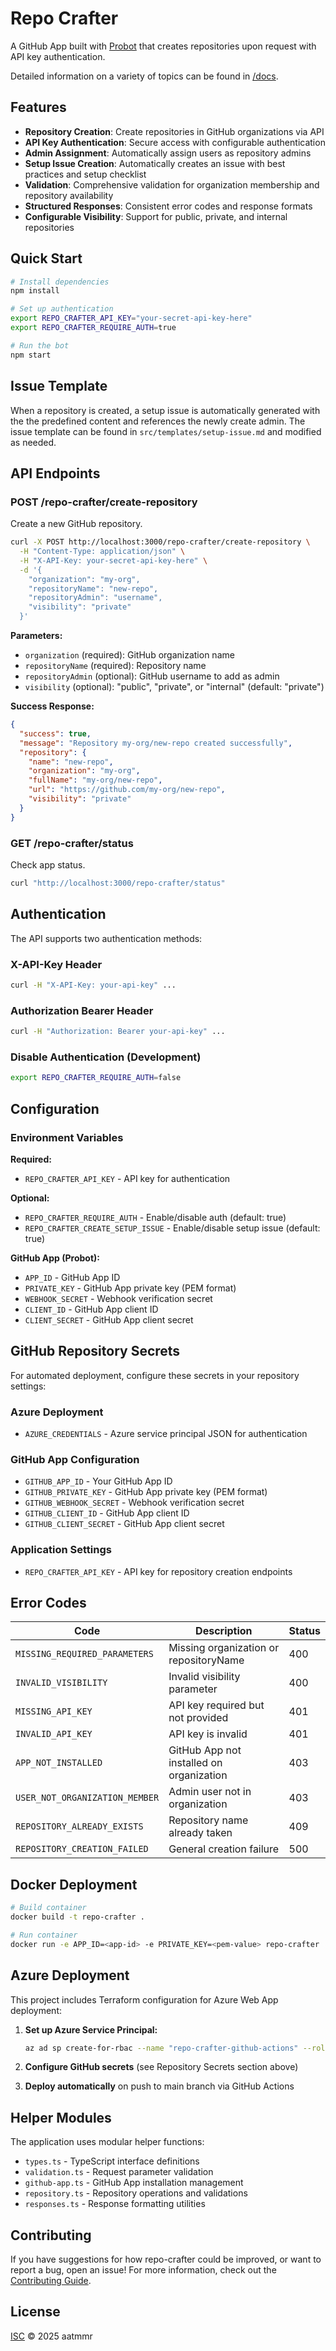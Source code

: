 # Repo Crafter

A GitHub App built with [Probot](https://github.com/probot/probot) that creates repositories upon request with API key authentication.

Detailed information on a variety of topics can be found in [/docs](docs/README.md).

## Features

- **Repository Creation**: Create repositories in GitHub organizations via API
- **API Key Authentication**: Secure access with configurable authentication
- **Admin Assignment**: Automatically assign users as repository admins
- **Setup Issue Creation**: Automatically creates an issue with best practices and setup checklist
- **Validation**: Comprehensive validation for organization membership and repository availability
- **Structured Responses**: Consistent error codes and response formats
- **Configurable Visibility**: Support for public, private, and internal repositories

## Quick Start

```bash
# Install dependencies
npm install

# Set up authentication
export REPO_CRAFTER_API_KEY="your-secret-api-key-here"
export REPO_CRAFTER_REQUIRE_AUTH=true

# Run the bot
npm start
```

## Issue Template

When a repository is created, a setup issue is automatically generated with the the predefined content and references the newly create admin. The issue template can be found in `src/templates/setup-issue.md` and modified as needed.

## API Endpoints

### POST /repo-crafter/create-repository

Create a new GitHub repository.

```bash
curl -X POST http://localhost:3000/repo-crafter/create-repository \
  -H "Content-Type: application/json" \
  -H "X-API-Key: your-secret-api-key-here" \
  -d '{
    "organization": "my-org",
    "repositoryName": "new-repo",
    "repositoryAdmin": "username",
    "visibility": "private"
  }'
```

**Parameters:**
- `organization` (required): GitHub organization name
- `repositoryName` (required): Repository name
- `repositoryAdmin` (optional): GitHub username to add as admin
- `visibility` (optional): "public", "private", or "internal" (default: "private")

**Success Response:**
```json
{
  "success": true,
  "message": "Repository my-org/new-repo created successfully",
  "repository": {
    "name": "new-repo",
    "organization": "my-org",
    "fullName": "my-org/new-repo",
    "url": "https://github.com/my-org/new-repo",
    "visibility": "private"
  }
}
```

### GET /repo-crafter/status

Check app status.

```bash
curl "http://localhost:3000/repo-crafter/status"
```

## Authentication

The API supports two authentication methods:

### X-API-Key Header
```bash
curl -H "X-API-Key: your-api-key" ...
```

### Authorization Bearer Header
```bash
curl -H "Authorization: Bearer your-api-key" ...
```

### Disable Authentication (Development)
```bash
export REPO_CRAFTER_REQUIRE_AUTH=false
```

## Configuration

### Environment Variables

**Required:**
- `REPO_CRAFTER_API_KEY` - API key for authentication

**Optional:**
- `REPO_CRAFTER_REQUIRE_AUTH` - Enable/disable auth (default: true)
- `REPO_CRAFTER_CREATE_SETUP_ISSUE` - Enable/disable setup issue (default: true)

**GitHub App (Probot):**
- `APP_ID` - GitHub App ID
- `PRIVATE_KEY` - GitHub App private key (PEM format)
- `WEBHOOK_SECRET` - Webhook verification secret
- `CLIENT_ID` - GitHub App client ID
- `CLIENT_SECRET` - GitHub App client secret

## GitHub Repository Secrets

For automated deployment, configure these secrets in your repository settings:

### Azure Deployment
- `AZURE_CREDENTIALS` - Azure service principal JSON for authentication

### GitHub App Configuration
- `GITHUB_APP_ID` - Your GitHub App ID
- `GITHUB_PRIVATE_KEY` - GitHub App private key (PEM format)
- `GITHUB_WEBHOOK_SECRET` - Webhook verification secret
- `GITHUB_CLIENT_ID` - GitHub App client ID
- `GITHUB_CLIENT_SECRET` - GitHub App client secret

### Application Settings
- `REPO_CRAFTER_API_KEY` - API key for repository creation endpoints

## Error Codes

| Code | Description | Status |
|------|-------------|--------|
| `MISSING_REQUIRED_PARAMETERS` | Missing organization or repositoryName | 400 |
| `INVALID_VISIBILITY` | Invalid visibility parameter | 400 |
| `MISSING_API_KEY` | API key required but not provided | 401 |
| `INVALID_API_KEY` | API key is invalid | 401 |
| `APP_NOT_INSTALLED` | GitHub App not installed on organization | 403 |
| `USER_NOT_ORGANIZATION_MEMBER` | Admin user not in organization | 403 |
| `REPOSITORY_ALREADY_EXISTS` | Repository name already taken | 409 |
| `REPOSITORY_CREATION_FAILED` | General creation failure | 500 |

## Docker Deployment

```bash
# Build container
docker build -t repo-crafter .

# Run container
docker run -e APP_ID=<app-id> -e PRIVATE_KEY=<pem-value> repo-crafter
```

## Azure Deployment

This project includes Terraform configuration for Azure Web App deployment:

1. **Set up Azure Service Principal:**
   ```bash
   az ad sp create-for-rbac --name "repo-crafter-github-actions" --role contributor --scopes /subscriptions/{subscription-id} --sdk-auth
   ```

2. **Configure GitHub secrets** (see Repository Secrets section above)

3. **Deploy automatically** on push to main branch via GitHub Actions

## Helper Modules

The application uses modular helper functions:

- `types.ts` - TypeScript interface definitions
- `validation.ts` - Request parameter validation
- `github-app.ts` - GitHub App installation management
- `repository.ts` - Repository operations and validations
- `responses.ts` - Response formatting utilities

## Contributing

If you have suggestions for how repo-crafter could be improved, or want to report a bug, open an issue! For more information, check out the [Contributing Guide](CONTRIBUTING.md).

## License

[ISC](LICENSE) © 2025 aatmmr
